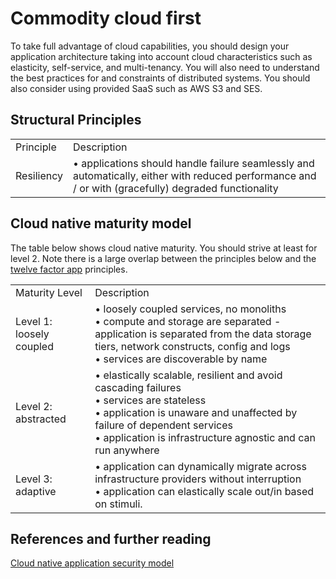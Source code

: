 # Commodity cloud first

To take full advantage of cloud capabilities, you should design your application architecture taking into account cloud characteristics such as elasticity, self-service, and multi-tenancy. You will also need to understand the best practices for and constraints of distributed systems. You should also consider using provided SaaS such as AWS S3 and SES.

## Structural Principles

|   |    |
|---|---|
|Principle|Description
|Resiliency|• applications should handle failure seamlessly and automatically, either with reduced performance and / or with (gracefully) degraded functionality<br/>

## Cloud native maturity model

The table below shows cloud native maturity. You should strive at least for level 2. Note there is a large overlap between the principles below and the [twelve factor app](twelve-factor.md) principles.

|   |    |
|---|---|
|Maturity Level|Description
|Level 1: loosely coupled|• loosely coupled services, no monoliths<br/>• compute and storage are separated - application is separated from the data storage tiers, network constructs, config and logs<br/>• services are discoverable by name<br/>
|Level 2: abstracted|• elastically scalable, resilient and avoid cascading failures <br/>• services are stateless<br/>• application is unaware and unaffected by failure of dependent services<br/>• application is infrastructure agnostic and can run anywhere
|Level 3: adaptive|• application can dynamically migrate across infrastructure providers without interruption<br/>• application can elastically scale out/in based on stimuli.


## References and further reading

[Cloud native application security model](http://www.nirmata.com/2015/03/cloud-native-application-maturity-model/)

